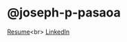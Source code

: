 # **@joseph-p-pasaoa**

[Resume](https://dev.josephpasaoa.com/docs/Full-Stack_Developer_Resume_(Joseph_P_Pasaoa).pdf)<br>
[LinkedIn](https://www.linkedin.com/in/josephpasaoa/)<br>
